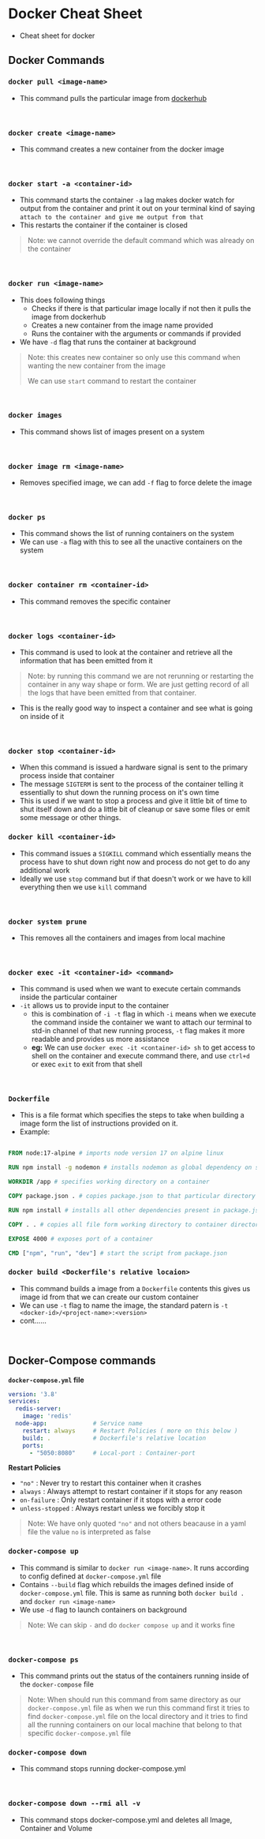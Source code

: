 # Docker Cheat Sheet

- Cheat sheet for docker

## Docker Commands

### `docker pull <image-name>`


- This command pulls the particular image from [dockerhub](https://hub.docker.com/)

<br>

### `docker create <image-name>`

- This command creates a new container from the docker image

<br>

### `docker start -a <container-id>`

- This command starts the container `-a` lag makes docker watch for output from the container and print it out on your terminal kind of saying `attach to the container and give me output from that` 
- This restarts the container if the container is closed

> Note: we cannot override the default command which was already on the container

<br>

### `docker run <image-name>`

- This does following things
    - Checks if there is that particular image locally if not then it pulls the image from dockerhub
    - Creates a new container from the image name provided
    - Runs the container with the arguments or commands if provided
- We have `-d` flag that runs the container at background

> Note: this creates new container so only use this command when wanting the new container from the image
> 
> We can use `start` command to restart the container

<br>

### `docker images`

- This command shows list of images present on a system

<br>

### `docker image rm <image-name>`

- Removes specified image, we can add `-f` flag to force delete the image

<br>

### `docker ps`

- This command shows the list of running containers on the system
- We can use `-a` flag with this to see all the unactive containers on the system

<br>

### `docker container rm <container-id>`

- This command removes the specific container

<br>

### `docker logs <container-id>`

- This command is used to look at the container and retrieve all the information that has been emitted from it

> Note: by running this command we are not rerunning or restarting the container in any way shape or form.
> We are just getting record of all the logs that have been emitted from that container.

- This is the really good way to inspect a container and see what is going on inside of it

<br>

### `docker stop <container-id>`

- When this command is issued a hardware signal is sent to the primary process inside that container
- The message `SIGTERM` is sent to the process of the container telling it essentially to shut down the running process on it's own time
- This is used if we want to stop a process and give it little bit of time to shut itself down and do a little bit of cleanup or save some files or emit some message or other things.

### `docker kill <container-id>`

- This command issues a `SIGKILL` command which essentially means the process have to shut down right now and process do not get to do any additional work
- Ideally we use `stop` command but if that doesn't work or we have to kill everything then we use `kill` command

<br>


### `docker system prune`

- This removes all the containers and images from local machine

<br>

### `docker exec -it <container-id> <command>`

- This command is used when we want to execute certain commands inside the particular container
- `-it` allows us to provide input to the container 
    - this is combination of `-i -t` flag in which `-i` means when we execute the command inside the container we want to attach our terminal to std-in channel of that new running process, `-t` flag makes it more readable and provides us more assistance
    - **eg:** We can use `docker exec -it <container-id> sh` to get access to shell on the container and execute command there, and use `ctrl+d` or exec `exit` to exit from that shell

<br>

### `Dockerfile`

- This is a file format which specifies the steps to take when building a image form the list of instructions provided on it.
- Example:

```Dockerfile

FROM node:17-alpine # imports node version 17 on alpine linux

RUN npm install -g nodemon # installs nodemon as global dependency on specified platform above

WORKDIR /app # specifies working directory on a container

COPY package.json . # copies package.json to that particular directory on container

RUN npm install # installs all other dependencies present in package.json

COPY . . # copies all file form working directory to container directory i.e. /app

EXPOSE 4000 # exposes port of a container

CMD ["npm", "run", "dev"] # start the script from package.json

```

### `docker build <Dockerfile's relative locaion>`

- This command builds a image from a `Dockerfile` contents this gives us image id from that we can create our custom container
- We can use `-t` flag to name the image, the standard patern is `-t <docker-id>/<project-name>:<version>`
- cont......

<br>

## Docker-Compose commands

**`docker-compose.yml` file**

```yml
version: '3.8'
services:
  redis-server:          
    image: 'redis'
  node-app:             # Service name
    restart: always     # Restart Policies ( more on this below )
    build: .            # Dockerfile's relative location
    ports:
      - "5050:8080"     # Local-port : Container-port
```

**Restart Policies**

- `"no"`            : Never try to restart this container when it crashes
- `always`          : Always attempt to restart container if it stops for any reason
- `on-failure`      : Only restart container if it stops with a error code
- `unless-stopped`  : Always restart unless we forcibly stop it

> Note: We have only quoted `"no"` and not others beacause in a yaml file the value `no` is interpreted as false


### `docker-compose up`

- This command is similar to `docker run <image-name>`. It runs according to config defined at `docker-compose.yml` file
- Contains `--build` flag which rebuilds the images defined inside of `docker-compose.yml` file. This is same as running both `docker build .` and `docker run <image-name>`
- We use `-d` flag to launch containers on background

> Note: We can skip `-` and do `docker compose up` and it works fine

<br>

### `docker-compose ps`

- This command prints out the status of the containers running inside of the `docker-compose` file

> Note:  When should run this command from same directory as our `docker-compose.yml` file as when we run this command first it tries to find `docker-compose.yml` file on the local directory and it tries to find all the running containers on our local machine that belong to that specific `docker-compose.yml` file

### `docker-compose down`

- This command stops running docker-compose.yml 

<br>

### `docker-compose down --rmi all -v`

- This command stops docker-compose.yml and deletes all Image, Container and Volume

<br>
